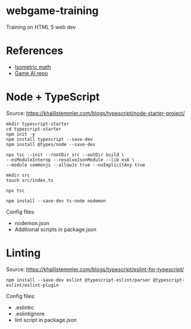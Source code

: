 # webgame-training
 Training on HTML 5 web dev

# References
* [Isometric math](https://clintbellanger.net/articles/isometric_math/)
* [Game AI repo](https://github.com/Juriy/gameai/tree/master/js)

# Node + TypeScript

Source: https://khalilstemmler.com/blogs/typescript/node-starter-project/

```shell
mkdir typescript-starter
cd typescript-starter
npm init -y
npm install typescript --save-dev
npm install @types/node --save-dev

npx tsc --init --rootDir src --outDir build \
--esModuleInterop --resolveJsonModule --lib es6 \
--module commonjs --allowJs true --noImplicitAny true

mkdir src
touch src/index.ts

npx tsc

npm install --save-dev ts-node nodemon

```

Config files:
* nodemon.json
* Additional scripts in package.json

# Linting

Source: https://khalilstemmler.com/blogs/typescript/eslint-for-typescript/

```shell
npm install --save-dev eslint @typescript-eslint/parser @typescript-eslint/eslint-plugin
```

Config files:
* .eslintrc
* .eslintignore
* lint script in package.json